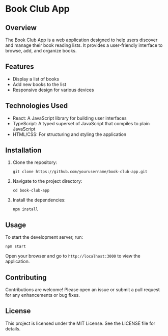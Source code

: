 # Book Club App

## Overview
The Book Club App is a web application designed to help users discover and manage their book reading lists. It provides a user-friendly interface to browse, add, and organize books.

## Features
- Display a list of books
- Add new books to the list
- Responsive design for various devices

## Technologies Used
- React: A JavaScript library for building user interfaces
- TypeScript: A typed superset of JavaScript that compiles to plain JavaScript
- HTML/CSS: For structuring and styling the application

## Installation

1. Clone the repository:
   ```
   git clone https://github.com/yourusername/book-club-app.git
   ```

2. Navigate to the project directory:
   ```
   cd book-club-app
   ```

3. Install the dependencies:
   ```
   npm install
   ```

## Usage

To start the development server, run:
```
npm start
```

Open your browser and go to `http://localhost:3000` to view the application.

## Contributing

Contributions are welcome! Please open an issue or submit a pull request for any enhancements or bug fixes.

## License

This project is licensed under the MIT License. See the LICENSE file for details.